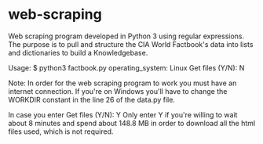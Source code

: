 # web-scraping
Web scraping program developed in Python 3 using regular expressions.
The purpose is to pull and structure the CIA World Factbook's data into lists and dictionaries to build a Knowledgebase.

Usage: 
$ python3 factbook.py
operating_system:  Linux
Get files (Y/N): N

Note:
In order for the web scraping program to work you must have an internet connection.
If you're on Windows you'll have to change the WORKDIR constant in the line 26 of the data.py file.

In case you enter Get files (Y/N): Y
Only enter Y if you're willing to wait about 8 minutes and spend about 148.8 MB in order to download all the html files used, which is not required.
